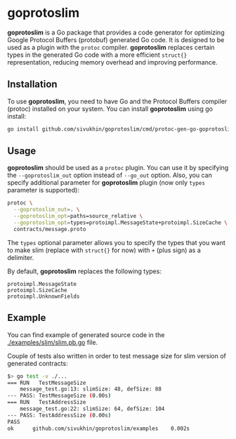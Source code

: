 # goprotoslim

**goprotoslim** is a Go package that provides a code generator for optimizing Google Protocol Buffers (protobuf) generated Go code. It is designed to be used as a plugin with the `protoc` compiler. **goprotoslim** replaces certain types in the generated Go code with a more efficient `struct{}` representation, reducing memory overhead and improving performance.

## Installation

To use **goprotoslim**, you need to have Go and the Protocol Buffers compiler (protoc) installed on your system. You can install **goprotoslim** using go install:

```bash
go install github.com/sivukhin/goprotoslim/cmd/protoc-gen-go-goprotoslim 
```

## Usage

**goprotoslim** should be used as a `protoc` plugin. You can use it by specifying the `--goprotoslim_out` option instead of `--go_out` option. Also, you can specify additional parameter for **goprotoslim** plugin (now only `types` parameter is supported):

```bash
protoc \
  --goprotoslim_out=. \
  --goprotoslim_opt=paths=source_relative \
  --goprotoslim_opt=types=protoimpl.MessageState+protoimpl.SizeCache \
  contracts/message.proto
```

The `types` optional parameter allows you to specify the types that you want to make slim (replace with `struct{}` for now) with `+` (plus sign) as a delimiter.

By default, **goprotoslim** replaces the following types:

```
protoimpl.MessageState
protoimpl.SizeCache
protoimpl.UnknownFields
```

## Example

You can find example of generated source code in the [./examples/slim/slim.pb.go](./examples/slim/message.pb.go) file.

Couple of tests also written in order to test message size for slim version of generated contracts:
```bash
$> go test -v ./...
=== RUN   TestMessageSize
    message_test.go:13: slimSize: 48, defSize: 88
--- PASS: TestMessageSize (0.00s)
=== RUN   TestAddressSize
    message_test.go:22: slimSize: 64, defSize: 104
--- PASS: TestAddressSize (0.00s)
PASS
ok  	github.com/sivukhin/goprotoslim/examples	0.002s
```